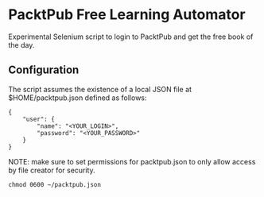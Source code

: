 # PacktPub Free Learning Automator

Experimental Selenium script to login to PacktPub and get the free book of the day.

## Configuration

The script assumes the existence of a local JSON file at $HOME/packtpub.json defined as follows:
~~~
{
    "user": {
        "name": "<YOUR_LOGIN>",
        "password": "<YOUR_PASSWORD>"
    }
}
~~~

NOTE: make sure to set permissions for packtpub.json to only allow access by file creator for security.

~~~
chmod 0600 ~/packtpub.json
~~~
